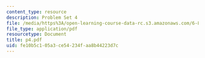 ```yaml
---
content_type: resource
description: Problem Set 4
file: /media/https%3A/open-learning-course-data-rc.s3.amazonaws.com/6-826-principles-of-computer-systems-spring-2002/fe10b5c105a3ce54234faa8b44223d7c_p4.pdf
file_type: application/pdf
resourcetype: Document
title: p4.pdf
uid: fe10b5c1-05a3-ce54-234f-aa8b44223d7c
---
```

